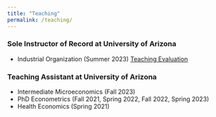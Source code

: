```yaml
---
title: "Teaching"
permalink: /teaching/
---
```


### Sole Instructor of Record at University of Arizona

- Industrial Organization (Summer 2023) [Teaching Evaluation](../assets/pdfs/Summer2023_Econ460_Evaluation.pdf)


### Teaching Assistant at University of Arizona

- Intermediate Microeconomics (Fall 2023)
- PhD Econometrics (Fall 2021, Spring 2022, Fall 2022, Spring 2023)
- Health Economics (Spring 2021)
